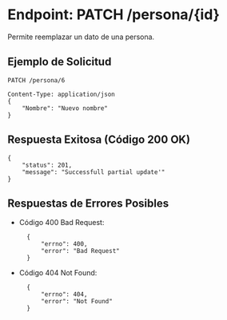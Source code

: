 Endpoint: PATCH /persona/{id}
=============================
Permite reemplazar un dato de una persona.

## Ejemplo de Solicitud
    PATCH /persona/6

    Content-Type: application/json
    {
        "Nombre": "Nuevo nombre"
    }
## Respuesta Exitosa (Código 200 OK)
    {
        "status": 201,
        "message": "Successfull partial update'"
    }
## Respuestas de Errores Posibles
- Código 400 Bad Request:

        {
            "errno": 400,
            "error": "Bad Request"
        }

- Código 404 Not Found:
  
        {
            "errno": 404,
            "error": "Not Found"
        }




